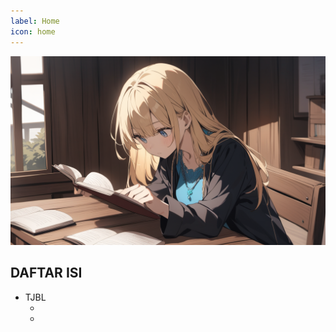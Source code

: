 ```yaml
---
label: Home
icon: home
---
```


![](/static/home.png)

## DAFTAR ISI
- TJBL
  - [](/tjbl/Ringkasan-tjbl-bab6.md)
  - [](/tjbl/Ringkasan-tjbl-bab7.md)